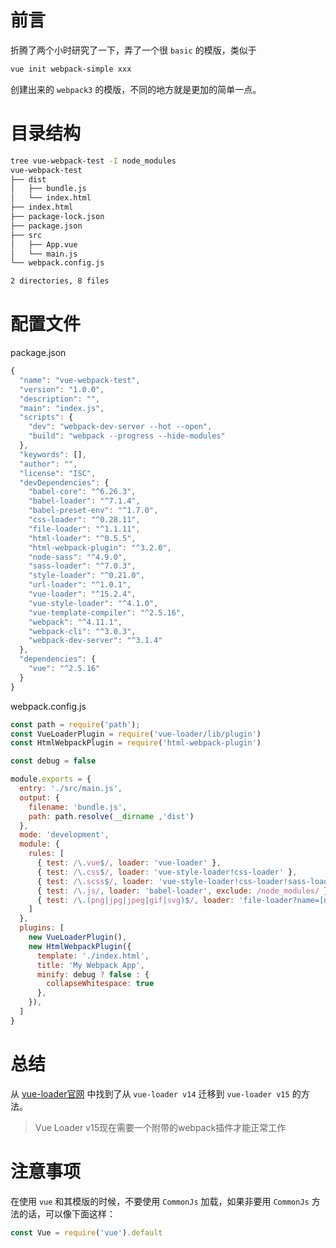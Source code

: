# 前言

折腾了两个小时研究了一下，弄了一个很 `basic` 的模版，类似于

```bash
vue init webpack-simple xxx
```

创建出来的 `webpack3` 的模版，不同的地方就是更加的简单一点。

# 目录结构

```bash
tree vue-webpack-test -I node_modules
vue-webpack-test
├── dist
│   ├── bundle.js
│   └── index.html
├── index.html
├── package-lock.json
├── package.json
├── src
│   ├── App.vue
│   └── main.js
└── webpack.config.js

2 directories, 8 files
```

# 配置文件

package.json

```js
{
  "name": "vue-webpack-test",
  "version": "1.0.0",
  "description": "",
  "main": "index.js",
  "scripts": {
    "dev": "webpack-dev-server --hot --open",
    "build": "webpack --progress --hide-modules"
  },
  "keywords": [],
  "author": "",
  "license": "ISC",
  "devDependencies": {
    "babel-core": "^6.26.3",
    "babel-loader": "^7.1.4",
    "babel-preset-env": "^1.7.0",
    "css-loader": "^0.28.11",
    "file-loader": "^1.1.11",
    "html-loader": "^0.5.5",
    "html-webpack-plugin": "^3.2.0",
    "node-sass": "^4.9.0",
    "sass-loader": "^7.0.3",
    "style-loader": "^0.21.0",
    "url-loader": "^1.0.1",
    "vue-loader": "^15.2.4",
    "vue-style-loader": "^4.1.0",
    "vue-template-compiler": "^2.5.16",
    "webpack": "^4.11.1",
    "webpack-cli": "^3.0.3",
    "webpack-dev-server": "^3.1.4"
  },
  "dependencies": {
    "vue": "^2.5.16"
  }
}
```

webpack.config.js

```js
const path = require('path');
const VueLoaderPlugin = require('vue-loader/lib/plugin')
const HtmlWebpackPlugin = require('html-webpack-plugin')

const debug = false

module.exports = {
  entry: './src/main.js',
  output: {
    filename: 'bundle.js',
    path: path.resolve(__dirname ,'dist')
  },
  mode: 'development',
  module: {
    rules: [
      { test: /\.vue$/, loader: 'vue-loader' },
      { test: /\.css$/, loader: 'vue-style-loader!css-loader' },
      { test: /\.scss$/, loader: 'vue-style-loader!css-loader!sass-loader' },
      { test: /\.js/, loader: 'babel-loader', exclude: /node_modules/ },
      { test: /\.(png|jpg|jpeg|gif|svg)$/, loader: 'file-loader?name=[name].[ext]?[hash]' }
    ]
  },
  plugins: [
    new VueLoaderPlugin(),
    new HtmlWebpackPlugin({
      template: './index.html',
      title: 'My Webpack App',
      minify: debug ? false : {
        collapseWhitespace: true
      },
    }),
  ]
}
```

# 总结

从 [vue-loader官网](https://vue-loader.vuejs.org/migrating.html#notable-breaking-changes) 中找到了从 `vue-loader v14` 迁移到 `vue-loader v15` 的方法。

> Vue Loader v15现在需要一个附带的webpack插件才能正常工作

# 注意事项

在使用 `vue` 和其模版的时候，不要使用 `CommonJs` 加载，如果非要用 `CommonJs` 方法的话，可以像下面这样：

```js
const Vue = require('vue').default
```
